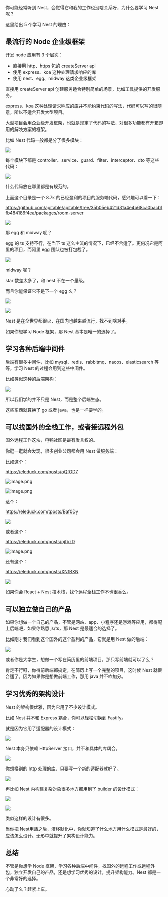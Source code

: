 ﻿你可能经常听到 Nest，会觉得它和我的工作也没啥关系呀，为什么要学习 Nest 呢？

这里给出 5 个学习 Nest 的理由：

## 最流行的 Node 企业级框架

开发 node 应用有 3 个层次：

*   直接用 http、https 包的 createServer api
*   使用 express、koa 这种处理请求响应的库
*   使用 nest、egg、midway 这类企业级框架

直接用 createServer api 创建服务适合特别简单的场景，比如工具提供的开发服务。

express、koa 这种处理请求响应的库并不能约束代码的写法，代码可以写的很随意，所以不适合开发大型项目。

大型项目会用企业级开发框架，也就是规定了代码的写法，对很多功能都有开箱即用的解决方案的框架。

比如 Nest 代码一般都是分了很多模块：

![](https://p1-juejin.byteimg.com/tos-cn-i-k3u1fbpfcp/549bc636a9a84b56bfde197d088f7ded~tplv-k3u1fbpfcp-watermark.image?)

每个模块下都是 controller、service、guard、filter、interceptor、dto 等这些代码：

![](https://p1-juejin.byteimg.com/tos-cn-i-k3u1fbpfcp/1a6e576d76aa4a0583ad40a183b6229c~tplv-k3u1fbpfcp-watermark.image?)

什么代码放在哪里都是有规范的。

上面这个目录是一个 8.7k 的已经盈利的项目的服务端代码，感兴趣可以看一下：

<https://github.com/apitable/apitable/tree/35b05eb421d31a4e4b68ca0bacb1fb484186f4ea/packages/room-server>

![](https://p6-juejin.byteimg.com/tos-cn-i-k3u1fbpfcp/6c03ce098c634b8781fc03d5c68c6949~tplv-k3u1fbpfcp-watermark.image?)

那 egg 和 midway 呢？

egg 的 ts 支持不行，在当下 ts 这么主流的情况下，已经不合适了。更何况它是阿里的项目，而阿里 egg 团队也被打包裁了。

![](https://p9-juejin.byteimg.com/tos-cn-i-k3u1fbpfcp/45ed098f827f4b348d434305d04e9f7d~tplv-k3u1fbpfcp-watermark.image?)

midway 呢？

star 数差太多了，和 nest 不在一个量级。

而且你能保证它不是下一个 egg 么？

![](https://p1-juejin.byteimg.com/tos-cn-i-k3u1fbpfcp/d9f81b4885744c6f98ba9bc03e851583~tplv-k3u1fbpfcp-watermark.image?)

![](https://p1-juejin.byteimg.com/tos-cn-i-k3u1fbpfcp/38212a2f2e0445b090868b6794c29522~tplv-k3u1fbpfcp-watermark.image?)

Nest 是在全世界都很火，在国内也越来越流行，找不到啥对手。

如果你想学习 Node 框架，那 Nest 基本是唯一的选择了。

## 学习各种后端中间件

后端有很多中间件，比如 mysql、redis、rabbitmq、nacos、elasticsearch 等等，学习 Nest 的过程会用到这些中间件。

比如类似这种的后端架构：

![](https://p3-juejin.byteimg.com/tos-cn-i-k3u1fbpfcp/38a8aa18ae1a40e1ab83767b2558d84f~tplv-k3u1fbpfcp-watermark.image?)

所以我们学的并不只是 Nest，而是整个后端生态。

这些东西就算换了 go 或者 java，也是一样要学的。

## 可以找国外的全栈工作，或者接远程外包

国外远程工作这块，电鸭社区是最有发言权的。

你逛一逛就会发现，很多创业公司都会用 Nest 做服务端：

比如这个：

<https://eleduck.com/posts/oQfOD7>


![image.png](https://p3-juejin.byteimg.com/tos-cn-i-k3u1fbpfcp/003b04cad510485e8c9728e0d65b89c2~tplv-k3u1fbpfcp-watermark.image?)

![image.png](https://p1-juejin.byteimg.com/tos-cn-i-k3u1fbpfcp/88e83771b51d49da901e9ba4856f846a~tplv-k3u1fbpfcp-watermark.image?)

这个：

<https://eleduck.com/tposts/Baf0Dy>

![](https://p9-juejin.byteimg.com/tos-cn-i-k3u1fbpfcp/776effcee7ba4ccab9ad4d9fb9f019b0~tplv-k3u1fbpfcp-watermark.image?)

或者这个：

<https://eleduck.com/posts/njfbzD>

![image.png](https://p3-juejin.byteimg.com/tos-cn-i-k3u1fbpfcp/8af15eea44a345138f436fe5c9302be9~tplv-k3u1fbpfcp-watermark.image?)

还有这个：

<https://eleduck.com/posts/XNfBXN>

![](https://p1-juejin.byteimg.com/tos-cn-i-k3u1fbpfcp/9fbdb09abe634dbfabf069040efbca6b~tplv-k3u1fbpfcp-watermark.image?)

如果你会 React + Nest 技术栈，找个远程全栈工作不也很香么。

## 可以独立做自己的产品

如果你想做一个自己的产品，不管是网站、app、小程序还是游戏等应用，都得配上后端吧，如果你熟悉 js/ts，那 Nest 是最适合的选择了。

比如刚才我们看到这个国外的这个盈利的产品，它就是用 Nest 做的后端：

![](https://p3-juejin.byteimg.com/tos-cn-i-k3u1fbpfcp/5dad2ada4c884466b5604f4d5cdc8560~tplv-k3u1fbpfcp-watermark.image?)

或者你是大学生，想做一个写在简历里的前端项目，那只写前端就可以了么？

肯定不行呀，你得前后端都搞定，在简历上写一个完整的项目，这时候 Nest 就很合适了。因为如果你是想做前端工作，那用 java 并不咋加分。

## 学习优秀的架构设计

Nest 的架构很优雅，因为它用了不少设计模式。

比如 Nest 并不和 Express 耦合，你可以轻松切换到 Fastify。

就是因为它用了适配器的设计模式：

![](https://p3-juejin.byteimg.com/tos-cn-i-k3u1fbpfcp/20b41feed8d54e8bb264e508cd55c9c3~tplv-k3u1fbpfcp-watermark.image?)

Nest 本身只依赖 HttpServer 接口，并不和具体的库耦合。

![](https://p1-juejin.byteimg.com/tos-cn-i-k3u1fbpfcp/237d45ff113a4fe1b7386d3dc7847355~tplv-k3u1fbpfcp-watermark.image?)

你想换别的 http 处理的库，只要写一个新的适配器就好了。

![](https://p6-juejin.byteimg.com/tos-cn-i-k3u1fbpfcp/baeb2549d43c4ab79b65d8f3d717abd1~tplv-k3u1fbpfcp-watermark.image?)

再比如 Nest 内构建复杂对象很多地方都用到了 builder 的设计模式：

![](https://p6-juejin.byteimg.com/tos-cn-i-k3u1fbpfcp/3f6ccae877dc4078b115317f3c8d8c13~tplv-k3u1fbpfcp-watermark.image?)

![](https://p1-juejin.byteimg.com/tos-cn-i-k3u1fbpfcp/738ce1e89cdc438cbe6092b3d3aabe40~tplv-k3u1fbpfcp-watermark.image?)

类似这样的设计有很多。

当你把 Nest用熟之后，潜移默化中，你就知道了什么地方用什么模式是最好的，应该怎么设计。无形中就提升了架构设计能力。

## 总结

不管是你想学 Node 框架，学习各种后端中间件，找国外的远程工作或远程外包，独立开发自己的产品，还是想学习优秀的设计，提升架构能力。Nest 都是一个非常好的选择。

心动了么？赶紧上车。
